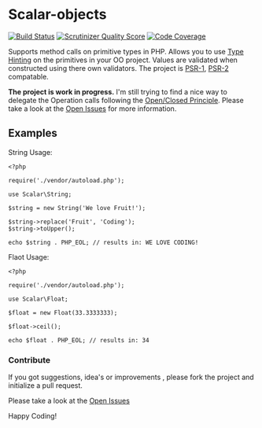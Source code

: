 # Scalar-objects

[![Build Status](https://travis-ci.org/void-sector/scalar-objects.png?branch=master)](https://travis-ci.org/void-sector/scalar-objects)
[![Scrutinizer Quality Score](https://scrutinizer-ci.com/g/void-sector/scalar-objects/badges/quality-score.png?s=ea73f05a66608d98ea953c10d896da80b2b77aa2)](https://scrutinizer-ci.com/g/void-sector/scalar-objects/)
[![Code Coverage](https://scrutinizer-ci.com/g/void-sector/scalar-objects/badges/coverage.png?s=8c73f8bc619e734abb4bc56610a7726117f6d216)](https://scrutinizer-ci.com/g/void-sector/scalar-objects/)

Supports method calls on primitive types in PHP. Allows you to use [Type Hinting](http://www.php.net/manual/en/language.oop5.typehinting.php) on the primitives in your OO project. Values are validated when constructed using there own validators. The project is [PSR-1](https://github.com/php-fig/fig-standards/blob/master/accepted/PSR-1-basic-coding-standard.md), [PSR-2](https://github.com/php-fig/fig-standards/blob/master/accepted/PSR-2-coding-style-guide.md) compatable.

**The project is work in progress.** I'm still trying to find a nice way to delegate the Operation calls following the [Open/Closed Principle](http://en.wikipedia.org/wiki/Open/closed_principle). Please take a look at the [Open Issues](https://github.com/void-sector/scalar-objects/issues?state=open) for more information.


## Examples

String Usage:

    <?php

    require('./vendor/autoload.php');

    use Scalar\String;

    $string = new String('We love Fruit!');

    $string->replace('Fruit', 'Coding');
    $string->toUpper();

    echo $string . PHP_EOL; // results in: WE LOVE CODING!


Flaot Usage:

    <?php

    require('./vendor/autoload.php');

    use Scalar\Float;

    $float = new Float(33.3333333);

    $float->ceil();

    echo $float . PHP_EOL; // results in: 34


### Contribute ###

If you got suggestions, idea's or improvements , please fork the project and initialize a pull request.

Please take a look at the [Open Issues](https://github.com/void-sector/scalar-objects/issues?state=open)

Happy Coding!
